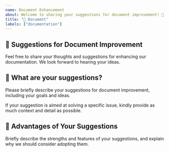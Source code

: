 ```yaml
---
name: Document Enhancement
about: Welcome to sharing your suggestions for document improvement! 📝
title: "📝 Document"
labels: ["documentation"]
---
```

## 📝 Suggestions for Document Improvement

Feel free to share your thoughts and suggestions for enhancing our documentation. We look forward to hearing your ideas.

## 🤔 What are your suggestions?

Please briefly describe your suggestions for document improvement, including your goals and ideas.

If your suggestion is aimed at solving a specific issue, kindly provide as much context and detail as possible.

## 🌟 Advantages of Your Suggestions

Briefly describe the strengths and features of your suggestions, and explain why we should consider adopting them.
